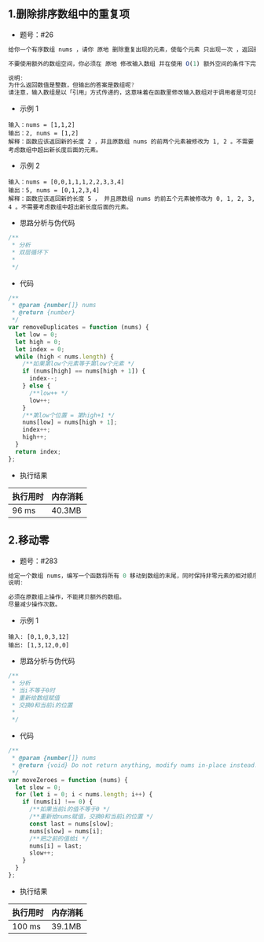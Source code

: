 ## 1.删除排序数组中的重复项

- 题号：#26

```js
给你一个有序数组 nums ，请你 原地 删除重复出现的元素，使每个元素 只出现一次 ，返回删除后数组的新长度。

不要使用额外的数组空间，你必须在 原地 修改输入数组 并在使用 O(1) 额外空间的条件下完成。

说明:
为什么返回数值是整数，但输出的答案是数组呢?
请注意，输入数组是以「引用」方式传递的，这意味着在函数里修改输入数组对于调用者是可见的。

```

- 示例 1

```
输入：nums = [1,1,2]
输出：2, nums = [1,2]
解释：函数应该返回新的长度 2 ，并且原数组 nums 的前两个元素被修改为 1, 2 。不需要考虑数组中超出新长度后面的元素。
```

- 示例 2

```
输入：nums = [0,0,1,1,1,2,2,3,3,4]
输出：5, nums = [0,1,2,3,4]
解释：函数应该返回新的长度 5 ， 并且原数组 nums 的前五个元素被修改为 0, 1, 2, 3, 4 。不需要考虑数组中超出新长度后面的元素。
```

- 思路分析与伪代码

```js
/**
 * 分析
 * 双层循环下
 *
 */
```

- 代码

```js
/**
 * @param {number[]} nums
 * @return {number}
 */
var removeDuplicates = function (nums) {
  let low = 0;
  let high = 0;
  let index = 0;
  while (high < nums.length) {
    /**如果第low个元素等于第low个元素 */
    if (nums[high] == nums[high + 1]) {
      index--;
    } else {
      /**low++ */
      low++;
    }
    /**第low个位置 = 第high+1 */
    nums[low] = nums[high + 1];
    index++;
    high++;
  }
  return index;
};
```

- 执行结果

| 执行用时 | 内存消耗 |
| -------- | -------- |
| 96 ms    | 40.3MB   |

## 2.移动零

- 题号：#283

```js
给定一个数组 nums，编写一个函数将所有 0 移动到数组的末尾，同时保持非零元素的相对顺序。
说明:

必须在原数组上操作，不能拷贝额外的数组。
尽量减少操作次数。
```

- 示例 1

```
输入: [0,1,0,3,12]
输出: [1,3,12,0,0]
```

- 思路分析与伪代码

```js
/**
 * 分析
 * 当i不等于0时
 * 重新给数组赋值
 * 交换0和当前i的位置
 *
 */
```

- 代码

```js
/**
 * @param {number[]} nums
 * @return {void} Do not return anything, modify nums in-place instead.
 */
var moveZeroes = function (nums) {
  let slow = 0;
  for (let i = 0; i < nums.length; i++) {
    if (nums[i] !== 0) {
      /**如果当前i的值不等于0 */
      /**重新给nums赋值，交换0和当前i的位置 */
      const last = nums[slow];
      nums[slow] = nums[i];
      /**把之前的值给i */
      nums[i] = last;
      slow++;
    }
  }
};
```

- 执行结果

| 执行用时 | 内存消耗 |
| -------- | -------- |
| 100 ms   | 39.1MB   |
